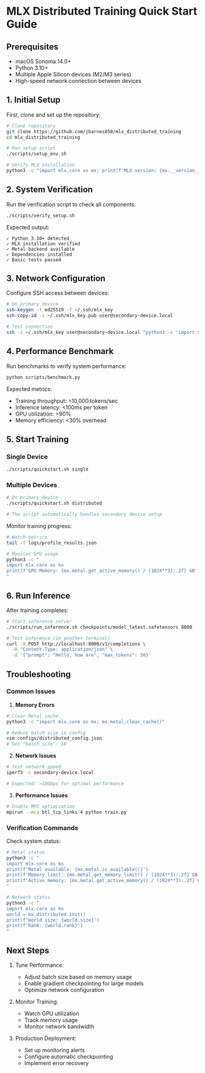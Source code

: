 # MLX Distributed Training Quick Start Guide

## Prerequisites

- macOS Sonoma 14.0+
- Python 3.10+
- Multiple Apple Silicon devices (M2/M3 series)
- High-speed network connection between devices

## 1. Initial Setup

First, clone and set up the repository:

```bash
# Clone repository
git clone https://github.com/jbarnes850/mlx_distributed_training
cd mlx_distributed_training

# Run setup script
./scripts/setup_env.sh

# Verify MLX installation
python3 -c "import mlx.core as mx; print(f'MLX version: {mx.__version__}')"
```

## 2. System Verification

Run the verification script to check all components:

```bash
./scripts/verify_setup.sh
```

Expected output:

```plaintext
✓ Python 3.10+ detected
✓ MLX installation verified
✓ Metal backend available
✓ Dependencies installed
✓ Basic tests passed
```

## 3. Network Configuration

Configure SSH access between devices:

```bash
# On primary device
ssh-keygen -t ed25519 -f ~/.ssh/mlx_key
ssh-copy-id -i ~/.ssh/mlx_key.pub user@secondary-device.local

# Test connection
ssh -i ~/.ssh/mlx_key user@secondary-device.local "python3 -c 'import mlx'"
```

## 4. Performance Benchmark

Run benchmarks to verify system performance:

```bash
python scripts/benchmark.py
```

Expected metrics:

- Training throughput: >10,000 tokens/sec
- Inference latency: <100ms per token
- GPU utilization: >90%
- Memory efficiency: <30% overhead

## 5. Start Training

### Single Device

```bash
./scripts/quickstart.sh single
```

### Multiple Devices

```bash
# On primary device
./scripts/quickstart.sh distributed

# The script automatically handles secondary device setup
```

Monitor training progress:

```bash
# Watch metrics
tail -f logs/profile_results.json

# Monitor GPU usage
python3 -c "
import mlx.core as mx
print(f'GPU Memory: {mx.metal.get_active_memory() / (1024**3):.2f} GB')
"
```

## 6. Run Inference

After training completes:

```bash
# Start inference server
./scripts/run_inference.sh checkpoints/model_latest.safetensors 8000

# Test inference (in another terminal)
curl -X POST http://localhost:8000/v1/completions \
  -H "Content-Type: application/json" \
  -d '{"prompt": "Hello, how are", "max_tokens": 50}'
```

## Troubleshooting

### Common Issues

1. **Memory Errors**

```bash
# Clear Metal cache
python3 -c "import mlx.core as mx; mx.metal.clear_cache()"

# Reduce batch size in config
vim configs/distributed_config.json
# Set "batch_size": 16
```

2. **Network Issues**

```bash
# Test network speed
iperf3 -c secondary-device.local

# Expected: >10Gbps for optimal performance
```

3. **Performance Issues**

```bash
# Enable MPI optimization
mpirun --mca btl_tcp_links 4 python train.py
```

### Verification Commands

Check system status:

```bash
# Metal status
python3 -c "
import mlx.core as mx
print(f'Metal available: {mx.metal.is_available()}')
print(f'Memory limit: {mx.metal.get_memory_limit() / (1024**3):.2f} GB')
print(f'Active memory: {mx.metal.get_active_memory() / (1024**3):.2f} GB')
"

# Network status
python3 -c "
import mlx.core as mx
world = mx.distributed.init()
print(f'World size: {world.size}')
print(f'Rank: {world.rank}')
"
```

## Next Steps

1. Tune Performance:
   - Adjust batch size based on memory usage
   - Enable gradient checkpointing for large models
   - Optimize network configuration

2. Monitor Training:
   - Watch GPU utilization
   - Track memory usage
   - Monitor network bandwidth

3. Production Deployment:
   - Set up monitoring alerts
   - Configure automatic checkpointing
   - Implement error recovery
